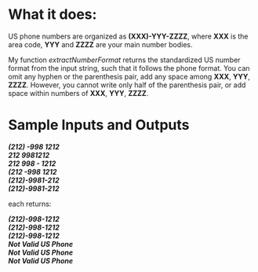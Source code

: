 # What it does:
<p>US phone numbers are organized as <b>(XXX)-YYY-ZZZZ</b>, where <b>XXX</b> is the area code, <b>YYY</b> and <b>ZZZZ</b> are your main number bodies.</p>
<p>My function <i>extractNumberFormat</i> returns the standardized US number format from the input string, such that it follows the phone format. You can omit any hyphen or the parenthesis pair, add any space among <b>XXX</b>, <b>YYY</b>, <b>ZZZZ</b>. However, you cannot write only half of the parenthesis pair, or add space within numbers of <b>XXX</b>, <b>YYY</b>, <b>ZZZZ</b>.</p>

# Sample Inputs and Outputs
<p><b><i>
(212)  -998  1212<br/> 
212 9981212<br/>
212  998 - 1212<br/>
(212  -998 1212<br/>
(212)-9981-212<br/>
(212)-9981-212<br/>
</i></b></p>
<p>each returns:</p>
<p><b><i>
(212)-998-1212<br/>
(212)-998-1212<br/>
(212)-998-1212<br/>
Not Valid US Phone<br/>
Not Valid US Phone<br/>
Not Valid US Phone<br/>
</i></b></p>
